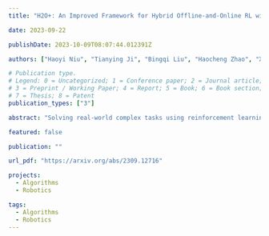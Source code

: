 ```yaml
---
title: "H2O+: An Improved Framework for Hybrid Offline-and-Online RL with Dynamics Gaps"

date: 2023-09-22

publishDate: 2023-10-09T08:07:44.012391Z

authors: ["Haoyi Niu", "Tianying Ji", "Bingqi Liu", "Haocheng Zhao", "Xiangyu Zhu", "Jianying Zheng", "Pengfei Huang", "Guyue Zhou", "Jianming Hu", "Xianyuan Zhan"]

# Publication type.
# Legend: 0 = Uncategorized; 1 = Conference paper; 2 = Journal article;
# 3 = Preprint / Working Paper; 4 = Report; 5 = Book; 6 = Book section;
# 7 = Thesis; 8 = Patent
publication_types: ["3"]

abstract: "Solving real-world complex tasks using reinforcement learning (RL) without high-fidelity simulation environments or large amounts of offline data can be quite challenging. Online RL agents trained in imperfect simulation environments can suffer from severe sim-to-real issues. Offline RL approaches although bypass the need for simulators, often pose demanding requirements on the size and quality of the offline datasets. The recently emerged hybrid offline-and-online RL provides an attractive framework that enables joint use of limited offline data and imperfect simulator for transferable policy learning. In this paper, we develop a new algorithm, called H2O+, which offers great flexibility to bridge various choices of offline and online learning methods, while also accounting for dynamics gaps between the real and simulation environment. Through extensive simulation and real-world robotics experiments, we demonstrate superior performance and flexibility over advanced cross-domain online and offline RL algorithms."

featured: false

publication: ""

url_pdf: "https://arxiv.org/abs/2309.12716"

projects: 
  - Algorithms  
  - Robotics

tags:
  - Algorithms
  - Robotics
---
```


